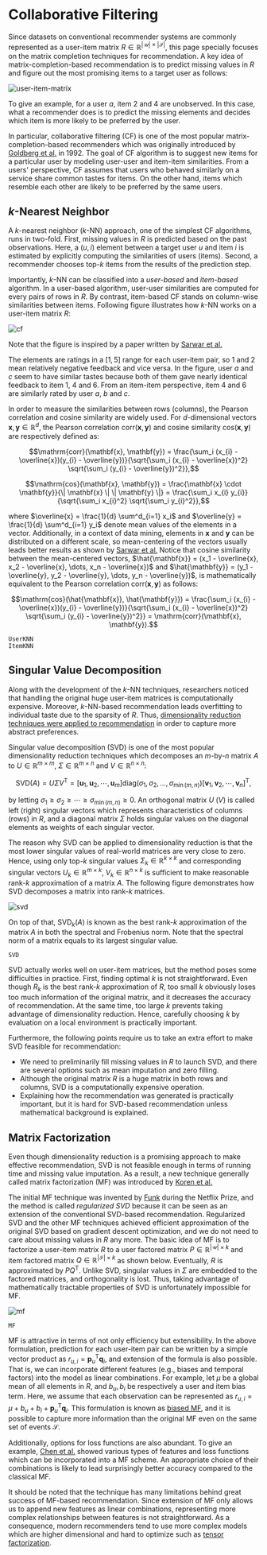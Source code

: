 # Collaborative Filtering

Since datasets on conventional recommender systems are commonly represented as a user-item matrix $R \in \mathbb{R}^{|\mathcal{U}| \times |\mathcal{I}|}$, this page specially focuses on the matrix completion techniques for recommendation. A key idea of matrix-completion-based recommendation is to predict missing values in $R$ and figure out the most promising items to a target user as follows:

![user-item-matrix](./assets/images/user-item-matrix.png)

To give an example, for a user $a$, item $2$ and $4$ are unobserved. In this case, what a recommender does is to predict the missing elements and decides which item is more likely to be preferred by the user.

In particular, collaborative filtering (CF) is one of the most popular matrix-completion-based recommenders which was originally introduced by [Goldberg et al.](https://dl.acm.org/citation.cfm?id=138867) in 1992. The goal of CF algorithm is to suggest new items for a particular user by modeling user-user and item-item similarities. From a users' perspective, CF assumes that users who behaved similarly on a service share common tastes for items. On the other hand, items which resemble each other are likely to be preferred by the same users.

## $k$-Nearest Neighbor

A $k$-nearest neighbor ($k$-NN) approach, one of the simplest CF algorithms, runs in two-fold. First, missing values in $R$ is predicted based on the past observations. Here, a $(u, i)$ element between a target user $u$ and item $i$ is estimated by explicitly computing the similarities of users (items). Second, a recommender chooses top-$k$ items from the results of the prediction step.

Importantly, $k$-NN can be classified into a *user-based* and *item-based* algorithm. In a user-based algorithm, user-user similarities are computed for every pairs of rows in $R$. By contrast, item-based CF stands on column-wise similarities between items. Following figure illustrates how $k$-NN works on a user-item matrix $R$:

![cf](./assets/images/cf.png)

Note that the figure is inspired by a paper written by [Sarwar et al.](https://dl.acm.org/citation.cfm?id=372071)

The elements are ratings in a $[1, 5]$ range for each user-item pair, so $1$ and $2$ mean relatively negative feedback and vice versa. In the figure, user $a$ and $c$ seem to have similar tastes because both of them gave nearly identical feedback to item $1$, $4$ and $6$. From an item-item perspective, item $4$ and $6$ are similarly rated by user $a$, $b$ and $c$.

In order to measure the similarities between rows (columns), the Pearson correlation and cosine similarity are widely used. For $d$-dimensional vectors $\mathbf{x}, \mathbf{y} \in \mathbb{R}^d$, the Pearson correlation $\mathrm{corr}(\mathbf{x}, \mathbf{y})$ and cosine similarity $\mathrm{cos}(\mathbf{x}, \mathbf{y})$ are respectively defined as:

```math
\mathrm{corr}(\mathbf{x}, \mathbf{y}) = \frac{\sum_i (x_{i} - \overline{x})(y_{i} - \overline{y})}{\sqrt{\sum_i (x_{i} - \overline{x})^2} \sqrt{\sum_i (y_{i} - \overline{y})^2}},
```

```math
\mathrm{cos}(\mathbf{x}, \mathbf{y}) = \frac{\mathbf{x} \cdot \mathbf{y}}{\| \mathbf{x} \| \| \mathbf{y} \|} = \frac{\sum_i x_{i} y_{i}}{\sqrt{\sum_i x_{i}^2} \sqrt{\sum_i y_{i}^2}},
```

where $\overline{x} = \frac{1}{d} \sum^d_{i=1} x_i$ and $\overline{y} = \frac{1}{d} \sum^d_{i=1} y_i$ denote mean values of the elements in a vector. Additionally, in a context of data mining, elements in $\mathbf{x}$ and $\mathbf{y}$ can be distributed on a different scale, so mean-centering of the vectors usually leads better results as shown by [Sarwar et al.](https://dl.acm.org/citation.cfm?id=372071) Notice that cosine similarity between the mean-centered vectors, $\hat{\mathbf{x}} = (x_1 - \overline{x}, x_2 - \overline{x}, \dots, x_n - \overline{x})$ and $\hat{\mathbf{y}} = (y_1 - \overline{y}, y_2 - \overline{y}, \dots, y_n - \overline{y})$, is mathematically equivalent to the Pearson correlation $\mathrm{corr}(\mathbf{x}, \mathbf{y})$ as follows:

```math
\mathrm{cos}(\hat{\mathbf{x}}, \hat{\mathbf{y}}) = \frac{\sum_i (x_{i} - \overline{x})(y_{i} - \overline{y})}{\sqrt{\sum_i (x_{i} - \overline{x})^2} \sqrt{\sum_i (y_{i} - \overline{y})^2}} = \mathrm{corr}(\mathbf{x}, \mathbf{y}).
```

```@docs
UserKNN
ItemKNN
```

## Singular Value Decomposition

Along with the development of the $k$-NN techniques, researchers noticed that handling the original huge user-item matrices is computationally expensive. Moreover, $k$-NN-based recommendation leads overfitting to individual taste due to the sparsity of $R$. Thus, [dimensionality reduction techniques were applied to recommendation](http://files.grouplens.org/papers/webKDD00.pdf) in order to capture more abstract preferences.

Singular value decomposition (SVD) is one of the most popular dimensionality reduction techniques which decomposes an $m$-by-$n$ matrix $A$ to $U \in \mathbb{R}^{m \times m}$, $\Sigma \in \mathbb{R}^{m \times n}$ and $V \in \mathbb{R}^{n \times n}$:

```math
\mathrm{SVD}(A) = U \Sigma V^{\mathrm{T}} = \left[\mathbf{u}_1, \mathbf{u}_2, \cdots, \mathbf{u}_m\right] \mathrm{diag}\left(\sigma_1, \sigma_2, \dots, \sigma_{\min(m, n)}\right) \left[\mathbf{v}_1, \mathbf{v}_2, \cdots, \mathbf{v}_n\right]^{\mathrm{T}},
```

by letting $\sigma_1 \geq \sigma_2 \geq \cdots \geq \sigma_{\min(m, n)} \geq 0$. An orthogonal matrix $U$ ($V$) is called left (right) singular vectors which represents characteristics of columns (rows) in $R$, and a diagonal matrix $\Sigma$ holds singular values on the diagonal elements as weights of each singular vector.

The reason why SVD can be applied to dimensionality reduction is that the most lower singular values of real-world matrices are very close to zero. Hence, using only top-$k$ singular values $\Sigma_k \in \mathbb{R}^{k \times k}$ and corresponding singular vectors $U_k \in \mathbb{R}^{m \times k}$, $V_k \in \mathbb{R}^{n \times k}$ is sufficient to make reasonable rank-$k$ approximation of a matrix $A$. The following figure demonstrates how SVD decomposes a matrix into rank-$k$ matrices.

![svd](./assets/images/svd.png)

On top of that, $\mathrm{SVD}_k(A)$ is known as the best rank-$k$ approximation of the matrix $A$ in both the spectral and Frobenius norm. Note that the spectral norm of a matrix equals to its largest singular value.

```@docs
SVD
```

SVD actually works well on user-item matrices, but the method poses some difficulties in practice. First, finding optimal $k$ is not straightforward. Even though $R_k$ is the best rank-$k$ approximation of $R$, too small $k$ obviously loses too much information of the original matrix, and it decreases the accuracy of recommendation. At the same time, too large $k$ prevents taking advantage of dimensionality reduction. Hence, carefully choosing $k$ by evaluation on a local environment is practically important.

Furthermore, the following points require us to take an extra effort to make SVD feasible for recommendation:

- We need to preliminarily fill missing values in $R$ to launch SVD, and there are several options such as mean imputation and zero filling.
- Although the original matrix $R$ is a huge matrix in both rows and columns, SVD is a computationally expensive operation.
- Explaining how the recommendation was generated is practically important, but it is hard for SVD-based recommendation unless mathematical background is explained.

## Matrix Factorization

Even though dimensionality reduction is a promising approach to make effective recommendation, SVD is not feasible enough in terms of running time and missing value imputation. As a result, a new technique generally called matrix factorization (MF) was introduced by [Koren et al.](https://ieeexplore.ieee.org/document/5197422)

The initial MF technique was invented by [Funk](http://sifter.org/~simon/journal/20061211.html) during the Netflix Prize, and the method is called *regularized SVD* because it can be seen as an extension of the conventional SVD-based recommendation. Regularized SVD and the other MF techniques achieved efficient approximation of the original SVD based on gradient descent optimization, and we do not need to care about missing values in $R$ any more. The basic idea of MF is to factorize a user-item matrix $R$ to a user factored matrix $P \in \mathbb{R}^{|\mathcal{U}| \times k}$ and item factored matrix $Q \in \mathbb{R}^{|\mathcal{I}| \times k}$ as shown below. Eventually, $R$ is approximated by $PQ^{\mathrm{T}}$. Unlike SVD, singular values in $\Sigma$ are embedded to the factored matrices, and orthogonality is lost. Thus, taking advantage of mathematically tractable properties of SVD is unfortunately impossible for MF.

![mf](./assets/images/mf.png)

```@docs
MF
```

MF is attractive in terms of not only efficiency but extensibility. In the above formulation, prediction for each user-item pair can be written by a simple vector product as $r_{u,i} = \mathbf{p}_u^{\mathrm{T}} \mathbf{q}_i$, and extension of the formula is also possible. That is, we can incorporate different features (e.g., biases and temporal factors) into the model as linear combinations. For example, let $\mu$ be a global mean of all elements in $R$, and $b_u, b_i$ be respectively a user and item bias term. Here, we assume that each observation can be represented as $r_{u,i} = \mu + b_u + b_i + \mathbf{p}_u^{\mathrm{T}} \mathbf{q}_i$. This formulation is known as [biased MF](https://ieeexplore.ieee.org/document/5197422), and it is possible to capture more information than the original MF even on the same set of events $\mathcal{S}$.

Additionally, options for loss functions are also abundant. To give an example, [Chen et al.](https://arxiv.org/abs/1109.2271) showed various types of features and loss functions which can be incorporated into a MF scheme. An appropriate choice of their combinations is likely to lead surprisingly better accuracy compared to the classical MF.

It should be noted that the technique has many limitations behind great success of MF-based recommendation. Since extension of MF only allows us to append new features as linear combinations, representing more complex relationships between features is not straightforward. As a consequence, modern recommenders tend to use more complex models which are higher dimensional and hard to optimize such as [tensor factorization](https://dl.acm.org/citation.cfm?id=1864727).